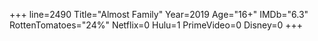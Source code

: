 +++
line=2490
Title="Almost Family"
Year=2019
Age="16+"
IMDb="6.3"
RottenTomatoes="24%"
Netflix=0
Hulu=1
PrimeVideo=0
Disney=0
+++

